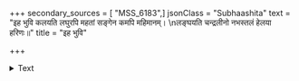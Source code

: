 +++
secondary_sources = [ "MSS_6183",]
jsonClass = "Subhaashita"
text = "इह भुवि कलयति लघुरपि महतां सङ्गेन कमपि महिमानम्।  \nलङ्घयति चन्द्रलीनो नभस्तलं हेलया हरिणः॥"
title = "इह भुवि"

+++

<details><summary>Text</summary>

इह भुवि कलयति लघुरपि महतां सङ्गेन कमपि महिमानम्।  
लङ्घयति चन्द्रलीनो नभस्तलं हेलया हरिणः॥
</details>
